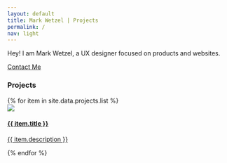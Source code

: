 ```yaml
---
layout: default
title: Mark Wetzel | Projects
permalink: /
nav: light
---
```


<section class="home-hero">
  <div class="pw-container">
    <div class="home-hero-content">
      <p>Hey! I am <span class="green-text">Mark Wetzel</span>, a UX designer focused on products and websites.</p>
      <a class="btn-lrg btn-lrg-dark" href="{{ "/contact/" | relative_url }}">Contact Me</a>
    </div>
  </div>
</section>

<section class="home-projects">
  <div class="pw-container">
    <h3><a name="projects"></a>Projects</h3>
    <div class="home-projects-list">
      {% for item in site.data.projects.list %}
      <div class="home-project">
        <a href="{{ item.url }}" alt="{{ item.title }}">
          <img class="home-project-thumbnail" src="{{ item.thumbnail }}" />
          <h4 class="home-project-title">{{ item.title }}</h4>
          <p class="home-project-description">{{ item.description }}</p>
        </a>
      </div>
      {% endfor %}
    </div>
  </div>
</section>
